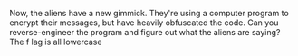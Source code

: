 Now, the aliens have a new gimmick. They're using a computer program to encrypt their messages, but have heavily obfuscated the code. Can you reverse-engineer the program and figure out what the aliens are saying? The f lag is all lowercase
